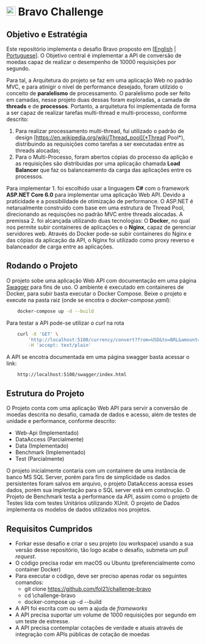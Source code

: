 # <img src="https://avatars1.githubusercontent.com/u/7063040?v=4&s=200.jpg" alt="Hurb" width="24" /> Bravo Challenge


## Objetivo e Estratégia

Este repositório implementa o desafio Bravo proposto em [[English](README.md) | [Portuguese](README.pt.md)]. O Objetivo central é implementar a API de conversão de moedas capaz de realizar o desempenho de 10000 requisições por segundo.

Para tal, a Arquitetura do projeto se faz em uma aplicação Web no padrão MVC, e para atinigir o nível de performance desejado, foram utilzido o conceito de **paralelismo** de processamento. O paralelismo pode ser feito em camadas, nesse projeto duas dessas foram exploradas, a camada de **threads** e de **processos**. Portanto, a arquitetura foi implementada de forma a ser capaz de realizar tarefas multi-thread e multi-processo, conforme descrito:

1. Para realizar processamento multi-thread, fui utilizado o padrão de design [https://en.wikipedia.org/wiki/Thread_pool](*Thread Pool*), distribuindo as requisições como tarefas a ser executadas entre as threads alocadas;
2. Para o Multi-Processo, foram abertos cópias do processo da aplição e as requisições são distribuidas por uma aplicação chamada **Load Balancer** que faz os balanceamento da carga das aplicações entre os processos.

Para implementar 1. foi escolhido usar a linguagem **C#** com o framework **ASP.NET Core 6.0** para implementar uma aplicação Web API. Devido a praticidade e a possibilidade de otimização de performance. O ASP.NET é netarualmente construido com base em uma estrutura de Thread Pool, direcionando as requisções no padrão MVC entre threads alocadas. A premissa 2. foi alcançada utilizando duas tecnologias: O **Docker**, no qual nos permite subir containeres de aplicações e o **Nginx**, capaz de gerenciar servidores web. Através do Docker pode-se subir containeres do Nginx e das cópias da aplicação da API, o Nginx foi utilizado como proxy reverso e balanceador de carga entre as aplicações.


## Rodando o Projeto

O projeto sobe uma aplicação Web API com documentação em uma página [Swagger](https://swagger.io) para fins de uso. O ambiente é executado em containeres de Docker, para subir basta executar o Docker Compose. Beixe o projeto e execute na pasta raiz (onde se encotra o *docker-compose.yaml*):

```` bash
    docker-compose up -d --build
````

Para testar a API pode-se utilizar o *curl* na rota

```` bash
    curl -X 'GET' \
        'http://localhost:5100/currency/convert?from=USD&to=BRL&amount=1' \
        -H 'accept: text/plain'
````

A API se encotra documentada em uma página swagger basta acessar o link:

````
    http://localhost:5100/swagger/index.html
````

## Estrutura do Projeto

O Projeto conta com uma aplicação Web API para servir a conversão de moedas descrita no desafio, camada de dados e acesso, além de testes de unidade e performance, conforme descrito:

- Web-Api (Implementado)
- DataAccess (Parcialmente)
- Data (Implementado)
- Benchmark (Implementado)
- Test (Parcialmente)

O projeto inicialmente contaria com um containere de uma instância de banco MS SQL Server, porém para fins de simplicidade os dados persistentes foram salvos em arquivo, o projeto DataAccess acessa esses dados, porém sua implentação para o SQL server está em construção. O Projeto de Benchmark testa a performance da API, assim como o projeto de Testes lida com testes Unitários utilizando XUnit. O projeto de Dados implementa os modelos de dados utilizados nos projetos.

## Requisitos Cumpridos

-   Forkar esse desafio e criar o seu projeto (ou workspace) usando a sua versão desse repositório, tão logo acabe o desafio, submeta um _pull request_.
-   O código precisa rodar em macOS ou Ubuntu (preferencialmente como container Docker)
-   Para executar o código, deve ser preciso apenas rodar os seguintes comandos:
    -   git clone https://github.com/fol21/challenge-bravo
    -   cd \challenge-bravo
    -   docker-compose up -d --build
-   A API foi escrita com ou sem a ajuda de _frameworks_
-   A API precisa suportar um volume de 1000 requisições por segundo em um teste de estresse.
-   A API precisa contemplar cotações de verdade e atuais através de integração com APIs públicas de cotação de moedas

